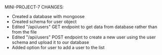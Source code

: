 MINI-PROJECT-7 CHANGES:
- Created a database with mongoose
- Created schema for user object
- Edited "/api/users" GET endpoint to get data from database rather than from the file
- Edited "/api/users" POST endpoint to create a new user using the user schema and upload it to our database
- Added option for user to add a user to the list

